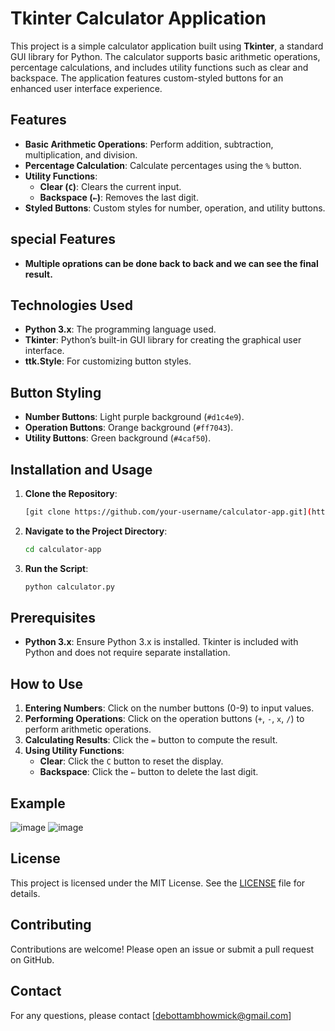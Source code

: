 # Tkinter Calculator Application

This project is a simple calculator application built using **Tkinter**, a standard GUI library for Python. The calculator supports basic arithmetic operations, percentage calculations, and includes utility functions such as clear and backspace. The application features custom-styled buttons for an enhanced user interface experience.

## Features

- **Basic Arithmetic Operations**: Perform addition, subtraction, multiplication, and division.
- **Percentage Calculation**: Calculate percentages using the `%` button.
- **Utility Functions**:
  - **Clear (`C`)**: Clears the current input.
  - **Backspace (`←`)**: Removes the last digit.
- **Styled Buttons**: Custom styles for number, operation, and utility buttons.

## special Features
 - **Multiple oprations can be done back to back and we can see the final result.**

## Technologies Used

- **Python 3.x**: The programming language used.
- **Tkinter**: Python’s built-in GUI library for creating the graphical user interface.
- **ttk.Style**: For customizing button styles.

## Button Styling

- **Number Buttons**: Light purple background (`#d1c4e9`).
- **Operation Buttons**: Orange background (`#ff7043`).
- **Utility Buttons**: Green background (`#4caf50`).

## Installation and Usage

1. **Clone the Repository**:
    ```bash
    [git clone https://github.com/your-username/calculator-app.git](https://github.com/debottambhowmick/Advanced-Tkinter-calculator.git)
    ```

2. **Navigate to the Project Directory**:
    ```bash
    cd calculator-app
    ```

3. **Run the Script**:
    ```bash
    python calculator.py
    ```

## Prerequisites

- **Python 3.x**: Ensure Python 3.x is installed. Tkinter is included with Python and does not require separate installation.

## How to Use

1. **Entering Numbers**: Click on the number buttons (0-9) to input values.
2. **Performing Operations**: Click on the operation buttons (`+`, `-`, `x`, `/`) to perform arithmetic operations.
3. **Calculating Results**: Click the `=` button to compute the result.
4. **Using Utility Functions**:
   - **Clear**: Click the `C` button to reset the display.
   - **Backspace**: Click the `←` button to delete the last digit.

## Example

![image](https://github.com/user-attachments/assets/46a5f957-5624-478c-92c9-1fbce96ab8ae)
![image](https://github.com/user-attachments/assets/49531478-99c5-4d28-8e2f-8bb5ed0ce728)

## License

This project is licensed under the MIT License. See the [LICENSE](LICENSE) file for details.

## Contributing

Contributions are welcome! Please open an issue or submit a pull request on GitHub.

## Contact

For any questions, please contact [debottambhowmick@gmail.com]
